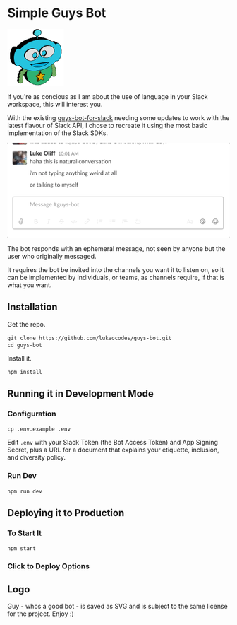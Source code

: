 # Simple Guys Bot

![Guy - the bot](assets/128w/standard-whos-a-good-bot.png "Guy - the bot logo")

If you're as concious as I am about the use of language in your Slack workspace, this will interest you.

With the existing [guys-bot-for-slack](https://glitch.com/~guys-bot-for-slack) needing some updates to work with the latest flavour of Slack API, I chose to recreate it using the most basic implementation of the Slack SDKs.

![Screenshot of the bot responding to the message](screenshot.gif "Screenshot of the bot responding to the message")

The bot responds with an ephemeral message, not seen by anyone but the user who originally messaged.

It requires the bot be invited into the channels you want it to listen on, so it can be implemented by individuals, or teams, as channels require, if that is what you want.

## Installation

Get the repo.

```shell
git clone https://github.com/lukeocodes/guys-bot.git
cd guys-bot
```

Install it.

```shell
npm install
```

## Running it in Development Mode

### Configuration

```shell
cp .env.example .env
```

Edit `.env` with your Slack Token (the Bot Access Token) and App Signing Secret, plus a URL for a document that explains your etiquette, inclusion, and diversity policy.

### Run Dev

```shell
npm run dev
```

## Deploying it to Production

### To Start It

```shell
npm start
```

### Click to Deploy Options

<!-- [![Deploy to Heroku](https://www.herokucdn.com/deploy/button.svg)](https://heroku.com/deploy) -->
<!-- [![Run on Google Cloud](https://deploy.cloud.run/button.svg)](https://deploy.cloud.run) -->


## Logo

Guy - whos a good bot - is saved as SVG and is subject to the same license for the project. Enjoy :)